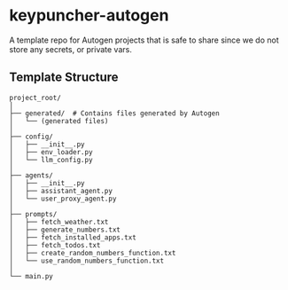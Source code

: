 # keypuncher-autogen
A template repo for Autogen projects that is safe to share since we do not store any secrets, or private vars.

## Template Structure

```
project_root/
│
├── generated/  # Contains files generated by Autogen
│   └── (generated files)
│
├── config/
│   ├── __init__.py
│   ├── env_loader.py
│   └── llm_config.py
│
├── agents/
│   ├── __init__.py
│   ├── assistant_agent.py
│   └── user_proxy_agent.py
│
├── prompts/
│   ├── fetch_weather.txt
│   ├── generate_numbers.txt
│   ├── fetch_installed_apps.txt
│   ├── fetch_todos.txt
│   ├── create_random_numbers_function.txt
│   └── use_random_numbers_function.txt
│
└── main.py
```
